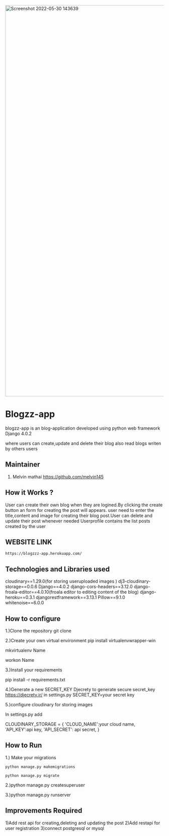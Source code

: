 
<img width="1240" alt="Screenshot 2022-05-30 143639" src="https://user-images.githubusercontent.com/83630577/170958461-486f5d23-a25e-4715-abdf-119b9c899ba1.png">


# Blogzz-app

  blogzz-app is an blog-application developed using python web framework Django 4.0.2
  
  where users can create,update and delete their blog also read blogs writen by others users
  
## Maintainer

1. Melvin mathai https://github.com/melvin145

## How it Works ?

  User can create their own blog when they are logined.By clicking the create button an form for creating the post will appears.
  user need  to enter the title,content and image for creating their blog post.User can delete and update their post whenever needed
  Userprofile contains the list posts created by the user
  
## WEBSITE LINK

    https://blogzzz-app.herokuapp.com/
  

## Technologies and Libraries used

cloudinary==1.29.0(for storing useruploaded images )
dj3-cloudinary-storage==0.0.6
Django==4.0.2
django-cors-headers==3.12.0
django-froala-editor==4.0.10(froala editor to editing content of the blog)
django-heroku==0.3.1
djangorestframework==3.13.1
Pillow==9.1.0
whitenoise==6.0.0

## How to configure

1.)Clone the repository
   git clone

2.)Create your own virtual environment
   pip install virtualenvwrapper-win
  
   mkvirtualenv Name
  
   workon Name
  
3.)Install your requirements
  
   pip install -r requirements.txt
  
4.)Generate a new SECRET_KEY
  Djecrety to generate secure secret_key https://djecrety.ir/
  in settings.py
  SECRET_KEY=your secret key
  
5.)configure cloudinary for storing images
  
  In settings.py add
  
  CLOUDINARY_STORAGE = {
   'CLOUD_NAME':your cloud name,
   'API_KEY':api key,
    'API_SECRET': api secret,
    }
  
## How to Run

  1.) Make your migrations
  
    python manage.py makemigrations
  
    python manage.py migrate
  
  2.)python manage.py createsuperuser
    
  3.)python manage.py runserver
  

## Improvements Required
  1)Add  rest api for creating,deleting and updating the post
  2)Add restapi for user registration
  3)connect postgresql or mysql 
